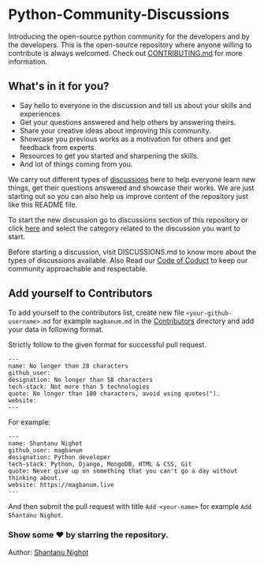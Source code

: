 # Python-Community-Discussions
Introducing the open-source python community for the developers and by the developers. This is the open-source repository where anyone willing to contribute is always welcomed. Check out [CONTRIBUTING.md](https://github.com/magbanum/Python-Community-Discussions/blob/master/CONTRIBUTING.md) for more information.

## What's in it for you?
- Say hello to everyone in the discussion and tell us about your skills and experiences
- Get your questions answered and help others by answering theirs.
- Share your creative ideas about improving this community.
- Showcase you previous works as a motivation for others and get feedback from experts.
- Resources to get you started and sharpening the skills.
- And lot of things coming from you.

We carry out different types of [discussions](https://github.com/magbanum/Python-Community-Discussions/discussions) here to help everyone learn new things, get their questions answered and showcase their works. We are just starting out so you can also help us improve content of the repository just like this README file.

To start the new discussion go to discussions section of this repository or click [here](https://github.com/magbanum/Python-Community-Discussions/discussions/new) and select the category related to the discussion you want to start.

Before starting a discussion, visit DISCUSSIONS.md to know more about the types of discussions available. Also Read our [Code of Coduct](https://github.com/magbanum/Python-Community-Discussions/blob/master/CODE_OF_CONDUCT.md) to keep our community approachable and respectable.

## Add yourself to Contributors
To add yourself to the contributors list, create new file `<your-github-username>.md` for example `magbanum.md` in the [Contributors](https://github.com/magbanum/Python-Community-Discussions/tree/master/Contributors) directory and add your data in following format.

Strictly follow to the given format for successful pull request.
```
---
name: No longer than 28 characters
github_user:
designation: No longer than 58 characters
tech-stack: Not more than 5 technologies
quote: No longer than 100 characters, avoid using quotes(").
website: 
---
```
For example:
```
---
name: Shantanu Nighot
github_user: magbanum
designation: Python developer
tech-stack: Python, Django, MongoDB, HTML & CSS, Git
quote: Never give up on something that you can't go a day without thinking about.
website: https://magbanum.live
---
```
And then submit the pull request with title ````Add <your-name>```` for example ```Add Shantanu Nighot```.


### Show some ❤ by starring the repository.

Author: [Shantanu Nighot](https://github.com/magbanum)